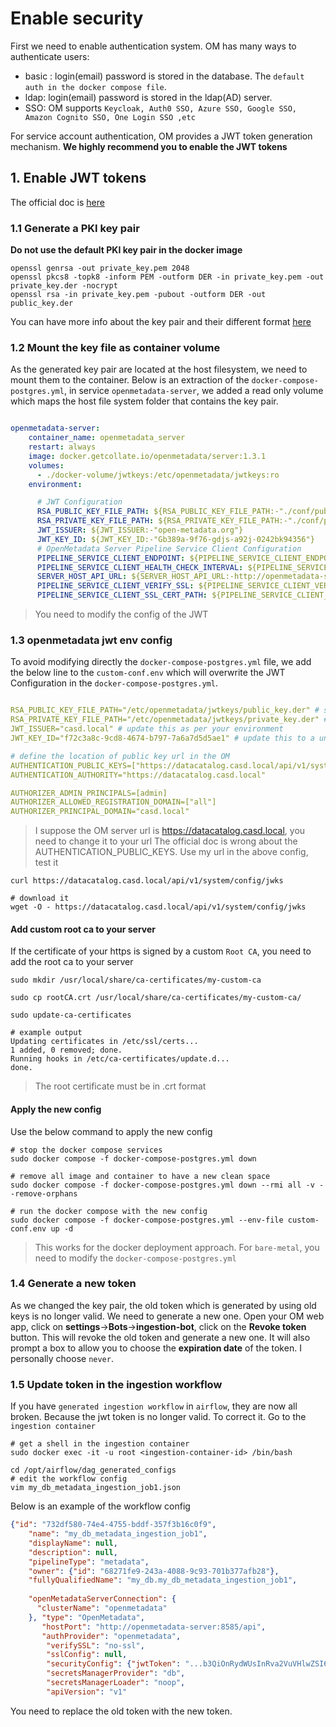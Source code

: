 # Enable security

First we need to enable authentication system. OM has many ways to authenticate users:
- basic : login(email) password is stored in the database. The `default auth in the docker compose file`.
- ldap: login(email) password is stored in the ldap(AD) server. 
- SSO: OM supports `Keycloak, Auth0 SSO, Azure SSO, Google SSO, Amazon Cognito SSO, One Login SSO ,etc` 

For service account authentication, OM provides a JWT token generation mechanism. **We highly recommend you
to enable the JWT tokens** 

## 1. Enable JWT tokens

The official doc is [here](https://docs.open-metadata.org/v1.4.x/deployment/security/enable-jwt-tokens)

### 1.1 Generate a PKI key pair

**Do not use the default PKI key pair in the docker image**

```shell
openssl genrsa -out private_key.pem 2048
openssl pkcs8 -topk8 -inform PEM -outform DER -in private_key.pem -out private_key.der -nocrypt
openssl rsa -in private_key.pem -pubout -outform DER -out public_key.der
```

You can have more info about the key pair and their different format [here](https://github.com/pengfei99/LinuxAdminSys/blob/main/docs/security/PKI/Manage_certs_csrs_keypaires_with_openssl.md)


### 1.2 Mount the key file as container volume

As the generated key pair are located at the host filesystem, we need to mount them to the container. Below is an 
extraction of the `docker-compose-postgres.yml`, in service `openmetadata-server`, we added a read only volume which
maps the host file system folder that contains the key pair.

```yaml

openmetadata-server:
    container_name: openmetadata_server
    restart: always
    image: docker.getcollate.io/openmetadata/server:1.3.1
    volumes:
      - ./docker-volume/jwtkeys:/etc/openmetadata/jwtkeys:ro
    environment:

      # JWT Configuration
      RSA_PUBLIC_KEY_FILE_PATH: ${RSA_PUBLIC_KEY_FILE_PATH:-"./conf/public_key.der"}
      RSA_PRIVATE_KEY_FILE_PATH: ${RSA_PRIVATE_KEY_FILE_PATH:-"./conf/private_key.der"}
      JWT_ISSUER: ${JWT_ISSUER:-"open-metadata.org"}
      JWT_KEY_ID: ${JWT_KEY_ID:-"Gb389a-9f76-gdjs-a92j-0242bk94356"}
      # OpenMetadata Server Pipeline Service Client Configuration
      PIPELINE_SERVICE_CLIENT_ENDPOINT: ${PIPELINE_SERVICE_CLIENT_ENDPOINT:-http://ingestion:8080}
      PIPELINE_SERVICE_CLIENT_HEALTH_CHECK_INTERVAL: ${PIPELINE_SERVICE_CLIENT_HEALTH_CHECK_INTERVAL:-300}
      SERVER_HOST_API_URL: ${SERVER_HOST_API_URL:-http://openmetadata-server:8585/api}
      PIPELINE_SERVICE_CLIENT_VERIFY_SSL: ${PIPELINE_SERVICE_CLIENT_VERIFY_SSL:-"no-ssl"}
      PIPELINE_SERVICE_CLIENT_SSL_CERT_PATH: ${PIPELINE_SERVICE_CLIENT_SSL_CERT_PATH:-""}

```

> You need to modify the config of the JWT

### 1.3 openmetadata jwt env config

To avoid modifying directly the `docker-compose-postgres.yml` file, we add the below line to the `custom-conf.env` which
will overwrite the JWT Configuration in the `docker-compose-postgres.yml`.

```yaml

RSA_PUBLIC_KEY_FILE_PATH="/etc/openmetadata/jwtkeys/public_key.der" # set the file path of the public key
RSA_PRIVATE_KEY_FILE_PATH="/etc/openmetadata/jwtkeys/private_key.der" # set the file path of the private key
JWT_ISSUER="casd.local" # update this as per your environment
JWT_KEY_ID="f72c3a8c-9cd8-4674-b797-7a6a7d5d5ae1" # update this to a unique uuid4, this will be present in the token header

# define the location of public key url in the OM
AUTHENTICATION_PUBLIC_KEYS=["https://datacatalog.casd.local/api/v1/system/config/jwks"] 
AUTHENTICATION_AUTHORITY="https://datacatalog.casd.local"

AUTHORIZER_ADMIN_PRINCIPALS=[admin]
AUTHORIZER_ALLOWED_REGISTRATION_DOMAIN=["all"]
AUTHORIZER_PRINCIPAL_DOMAIN="casd.local"
```
> I suppose the OM server url is https://datacatalog.casd.local, you need to change it to your url
> The official doc is wrong about the AUTHENTICATION_PUBLIC_KEYS. Use my url in the above config, test it

```shell
curl https://datacatalog.casd.local/api/v1/system/config/jwks

# download it 
wget -O - https://datacatalog.casd.local/api/v1/system/config/jwks
```

#### Add custom root ca to your server

If the certificate of your https is signed by a custom `Root CA`, you need to add the root ca to your server

```shell
sudo mkdir /usr/local/share/ca-certificates/my-custom-ca

sudo cp rootCA.crt /usr/local/share/ca-certificates/my-custom-ca/

sudo update-ca-certificates

# example output
Updating certificates in /etc/ssl/certs...
1 added, 0 removed; done.
Running hooks in /etc/ca-certificates/update.d...
done.
```

> The root certificate must be in .crt format

#### Apply the new config

Use the below command to apply the new config

```shell
# stop the docker compose services
sudo docker compose -f docker-compose-postgres.yml down

# remove all image and container to have a new clean space
sudo docker compose -f docker-compose-postgres.yml down --rmi all -v --remove-orphans

# run the docker compose with the new config
sudo docker compose -f docker-compose-postgres.yml --env-file custom-conf.env up -d
```
> This works for the docker deployment approach. For `bare-metal`, you need to modify the `docker-compose-postgres.yml`
> 
> 
### 1.4 Generate a new token

As we changed the key pair, the old token which is generated by using old keys is no longer valid. We need to generate
a new one.
Open your OM web app, click on **settings**->**Bots**->**ingestion-bot**, click on the **Revoke token** button.
This will revoke the old token and generate a new one. It will also prompt a box to allow you to choose the **expiration 
date** of the token. I personally choose `never`.

### 1.5 Update token in the ingestion workflow

If you have `generated ingestion workflow` in `airflow`, they are now all broken. Because the jwt token is no longer valid.
To correct it. Go to the `ingestion container`

```shell
# get a shell in the ingestion container
sudo docker exec -it -u root <ingestion-container-id> /bin/bash

cd /opt/airflow/dag_generated_configs
# edit the workflow config
vim my_db_metadata_ingestion_job1.json
```
Below is an example of the workflow config
```json
{"id": "732df580-74e4-4755-bddf-357f3b16c0f9", 
	"name": "my_db_metadata_ingestion_job1", 
	"displayName": null, 
	"description": null, 
	"pipelineType": "metadata", 
	"owner": {"id": "68271fe9-243a-4088-9c93-701b377afb28"}, 
	"fullyQualifiedName": "my_db.my_db_metadata_ingestion_job1", 
	
	"openMetadataServerConnection": {
      "clusterName": "openmetadata"
    }, "type": "OpenMetadata", 
       "hostPort": "http://openmetadata-server:8585/api", 
       "authProvider": "openmetadata", 
        "verifySSL": "no-ssl", 
        "sslConfig": null, 
		"securityConfig": {"jwtToken": "...b3QiOnRydWUsInRva2VuVHlwZSI6IkJPVCIsImlhdCI6MTcxODg3MTk2NCwiZX..."}, 
		"secretsManagerProvider": "db", 
		"secretsManagerLoader": "noop", 
		"apiVersion": "v1"

```

You need to replace the old token with the new token.